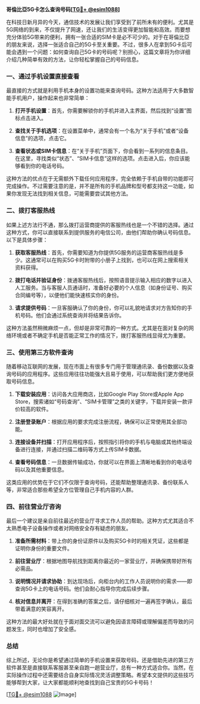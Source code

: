 **哥倫比亞5G卡怎么查询号码[[TG💪+ @esim1088](https://t.me/s/esim1088)]**

在科技日新月异的今天，通信技术的发展让我们享受到了前所未有的便利。尤其是5G网络的到来，不仅提升了网速，还让我们的生活变得更加智能和高效。而要想充分体验5G带来的便利，拥有一张合适的SIM卡是必不可少的。对于在哥倫比亞的朋友来说，选择一张适合自己的5G卡至关重要。不过，很多人在拿到5G卡后可能会遇到一个问题：如何查询自己5G卡的号码呢？别担心，这篇文章将为你详细介绍几种简单有效的方法，让你轻松掌握自己的号码信息。

### 一、通过手机设置直接查看

最直接的方式就是利用手机本身的设置功能来查询号码。这种方法适用于大多数智能手机用户，操作起来也非常简单：

1. **打开手机设置**：首先，你需要解锁你的手机并进入主界面，然后找到“设置”图标点击进入。
   
2. **查找关于手机选项**：在设置菜单中，通常会有一个名为“关于手机”或者“设备信息”的选项，点击它。

3. **查看状态或SIM卡信息**：在“关于手机”页面下，你会看到一系列的信息条目。在这里，寻找类似“状态”、“SIM卡信息”这样的选项。点击进入后，你应该能够看到你的电话号码。

这种方法的优点在于无需额外下载任何应用程序，完全依赖于手机自带的功能即可完成操作。不过需要注意的是，并不是所有的手机品牌和型号都支持这一功能，如果你发现无法找到相关信息，可能需要尝试其他方法。

### 二、拨打客服热线

如果上述方法行不通，那么拨打运营商提供的客服热线也是一个不错的选择。通过这种方式，你可以直接联系到提供服务的电信公司，由他们帮助你确认号码信息。以下是具体步骤：

1. **获取客服热线**：首先，你需要知道为你提供5G服务的运营商客服热线是多少。这通常可以在购买5G卡时附带的小册子上找到，也可以在网上搜索相关资料获得。

2. **拨打电话并验证身份**：拨通客服热线后，按照语音提示输入相应的数字以进入人工服务。当与客服人员通话时，准备好必要的个人信息（如身份证号、购买合同编号等），以便他们能快速核实你的身份。

3. **请求提供号码**：一旦客服确认了你的身份，你可以礼貌地请求对方告知你的手机号码。他们会通过系统查询并将结果告诉你。

这种方法虽然稍微麻烦一点，但却是非常可靠的一种方式。尤其是在面对复杂的网络环境或者不确定手机是否能正常工作的情况下，拨打客服热线显得尤为重要。

### 三、使用第三方软件查询

随着移动互联网的发展，现在市面上有很多专门用于管理通讯录、备份数据以及查询号码的应用程序。这些应用往往功能强大且易于使用，可以帮助我们更方便地获取号码信息。

1. **下载安装应用**：访问各大应用商店，比如Google Play Store或Apple App Store，搜索诸如“号码查询”、“SIM卡管理”之类的关键字，下载并安装一款评价较高的软件。

2. **注册登录账户**：根据应用的要求完成注册流程，确保可以正常使用其全部功能。

3. **连接设备并扫描**：打开应用程序后，按照指引将你的手机与电脑或其他终端设备进行连接，并通过扫描二维码等方式上传SIM卡数据。

4. **查看号码信息**：一旦数据传输成功，你就可以在界面上清晰地看到你的电话号码以及其他重要信息。

这类应用的优势在于它们不仅限于查询号码，还能帮助整理通讯录、备份联系人等，非常适合那些希望全方位管理自己手机内容的人群。

### 四、前往营业厅咨询

最后一个建议是亲自前往最近的营业厅寻求工作人员的帮助。这种方式尤其适合不太熟悉电子设备操作或者对网络安全存有疑虑的朋友。

1. **准备所需材料**：带上你的身份证原件以及购买5G卡时的相关凭证，这些都是证明你身份的重要文件。

2. **前往营业厅**：根据地图导航找到距离你最近的一家营业厅，并确保携带好所有必需品。

3. **说明情况并请求协助**：到达现场后，向柜台内的工作人员说明你的需求——即查询5G卡上的电话号码。他们会耐心指导你完成后续步骤。

4. **核对信息并离开**：在得到准确的答案之后，请仔细核对一遍再签字确认，最后带着满意的笑容离开。

这种方法的最大好处就在于面对面交流可以避免因语言障碍或理解偏差而导致的问题发生，同时也增加了安全感。

### 总结

综上所述，无论你是希望通过简单的手机设置来获取号码，还是借助先进的第三方软件甚至是直接联系客服甚至亲自跑一趟营业厅，总有一种方式适合你。当然，在实际操作过程中还需要结合自身实际情况灵活调整策略。希望本文提供的这些技巧能够帮到大家，让大家都能顺利地查找到自己宝贵的5G卡号码！

[[TG💪+ @esim1088](https://t.me/s/esim1088) ![Image](https://i.postimg.cc/4NQfJmqS/Snipaste-2025-05-13-00-14-12.png)]